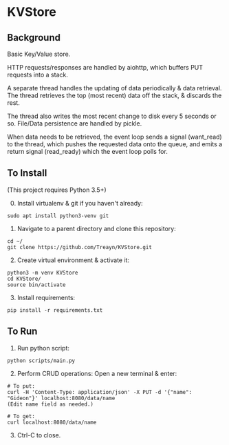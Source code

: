 # KVStore
## Background
Basic Key/Value store.

HTTP requests/responses are handled by aiohttp,
  which buffers PUT requests into a stack.

A separate thread handles the updating of data periodically & data retrieval.
  The thread retrieves the top (most recent) data off the stack, & discards the rest.

The thread also writes the most recent change to disk every 5 seconds or so.
  File/Data persistence are handled by pickle.

When data needs to be retrieved, the event loop sends a signal (want_read) to the thread,
  which pushes the requested data onto the queue, and emits a return signal (read_ready)
  which the event loop polls for.

## To Install
(This project requires Python 3.5+)

0. Install virtualenv & git if you haven't already:
```
sudo apt install python3-venv git
```

1. Navigate to a parent directory and clone this repository:
```
cd ~/
git clone https://github.com/Treayn/KVStore.git
```

2. Create virtual environment & activate it:
```
python3 -m venv KVStore
cd KVStore/
source bin/activate
```

3. Install requirements:
```
pip install -r requirements.txt
```

## To Run
1. Run python script:
```
python scripts/main.py
```

2. Perform CRUD operations:
Open a new terminal & enter:
```
# To put:
curl -H 'Content-Type: application/json' -X PUT -d '{"name": "Gideon"}' localhost:8080/data/name
(Edit name field as needed.)

# To get:
curl localhost:8080/data/name
```

3. Ctrl-C to close.
